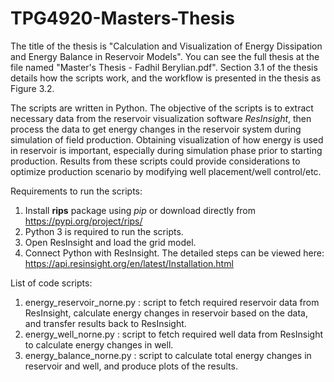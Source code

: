 # TPG4920-Masters-Thesis
The title of the thesis is "Calculation and Visualization of Energy Dissipation and Energy Balance in Reservoir Models". You can see the full thesis at the file named "Master's Thesis - Fadhil Berylian.pdf". Section 3.1 of the thesis details how the scripts work, and the workflow is presented in the thesis as Figure 3.2.

The scripts are written in Python. The objective of the scripts is to extract necessary data from the reservoir visualization software *ResInsight*, then process the data to get energy changes in the reservoir system during simulation of field production. Obtaining visualization of how energy is used in reservoir is important, especially during simulation phase prior to starting production. Results from these scripts could provide considerations to optimize production scenario by modifying well placement/well control/etc.

Requirements to run the scripts:
1) Install **rips** package using *pip* or download directly from https://pypi.org/project/rips/
2) Python 3 is required to run the scripts.
3) Open ResInsight and load the grid model.
4) Connect Python with ResInsight. The detailed steps can be viewed here: https://api.resinsight.org/en/latest/Installation.html

List of code scripts:
1) energy_reservoir_norne.py : script to fetch required reservoir data from ResInsight, calculate energy changes in reservoir based on the data, and transfer results back to ResInsight.
2) energy_well_norne.py : script to fetch required well data from ResInsight to calculate energy changes in well.
3) energy_balance_norne.py : script to calculate total energy changes in reservoir and well, and produce plots of the results.
